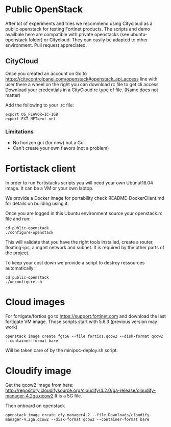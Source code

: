 # Public OpenStack

After lot of experiments and tries we recommend using Citycloud as a public openstack for testing Fortinet products.
The scripts and demo availbale here are compatible with private openstacks (see ubuntu-openstack folder) or Citycloud.
They can easily be adapted to other environment. Pull request appreciated.


## CityCloud

Once you created an account on 
Go to https://citycontrolpanel.com/openstack#openstack_api_access line with user there a wheel on the right you can download rc file to get cli access
Download your credentials in a CityCloud.rc type of file. (Name does not matter)

Add the following to your .rc file:
```shell
export OS_FLAVOR=1C-1GB
export EXT_NET=ext-net
```

### Limitations 

- No horizon gui (for now) but a Gui
- Can't create your own flavors (not a problem)

# Fortistack client

In order to run Fortistacks scripts you will need your own Ubunut16.04 image.
It can be a VM or your own laptop.

We provide a Docker image for portability check README-DockerClient.md for details on building using it.

Once you are logged in this Ubuntu environment source your openstack.rc file and run:
````shell
cd public-openstack
./configure-openstack
````

This will validate that you have the right tools installed, create a router, floating-ips, a mgmt network and subnet.
It is required by the other parts of the project.

To keep your cost down we provide a script to destroy ressources automatically:
````shell
cd public-openstack
./unconfigure.sh
````

# Cloud images 

For fortigate/fortios go to https://support.fortinet.com and download the last fortigate VM image.
Those scripts start with 5.6.3 (previous version may work)

```shell
openstack image create fgt56 --file fortios.qcow2 --disk-format qcow2 --container-format bare
```
Will be taken care of by the minipoc-deploy.sh script.

# Cloudify image

Get the qcow2 image from here: http://repository.cloudifysource.org/cloudify/4.2.0/ga-release/cloudify-manager-4.2ga.qcow2 
It is a 5G file.

Then onboard on openstack
```shell
openstack image create cfy-manager4.2 --file Downloads/cloudify-manager-4.2ga.qcow2 --disk-format qcow2 --container-format bare
```

